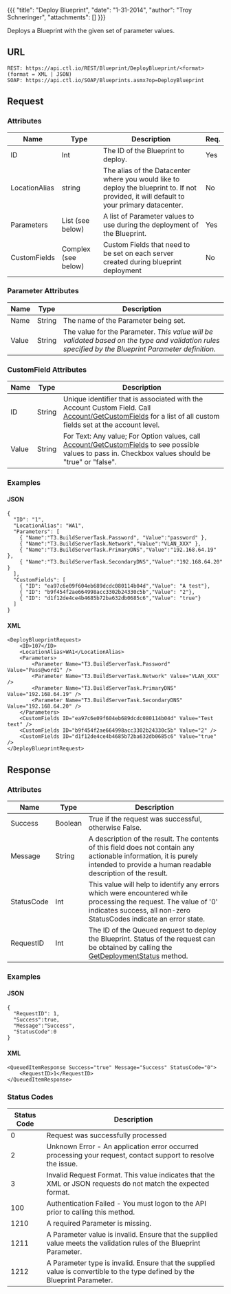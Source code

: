 {{{
  "title": "Deploy Blueprint",
  "date": "1-31-2014",
  "author": "Troy Schneringer",
  "attachments": []
}}}

Deploys a Blueprint with the given set of parameter values.

## URL

    REST: https://api.ctl.io/REST/Blueprint/DeployBlueprint/<format> (format = XML | JSON)
    SOAP: https://api.ctl.io/SOAP/Blueprints.asmx?op=DeployBlueprint

## Request

### Attributes

| Name | Type | Description | Req. |
| --- | --- | --- | --- |
| ID | Int | The ID of the Blueprint to deploy. | Yes |
| LocationAlias | string | The alias of the Datacenter where you would like to deploy the blueprint to. If not provided, it will default to your primary datacenter. | No |
| Parameters | List (see below) | A list of Parameter values to use during the deployment of the Blueprint. | Yes |
| CustomFields | Complex (see below) | Custom Fields that need to be set on each server created during blueprint deployment | No |

### Parameter Attributes

| Name | Type | Description |
| --- | --- | --- |
| Name | String | The name of the Parameter being set. |
| Value | String | The value for the Parameter. _This value will be validated based on the type and validation rules specified by the Blueprint Parameter definition._ |

### CustomField Attributes

| Name | Type | Description |
| --- | --- | --- |
| ID | String | Unique identifier that is associated with the Account Custom Field. Call [Account/GetCustomFields](../Account/GetCustomFields.md) for a list of all custom fields set at the account level. |
| Value | String | For Text: Any value; For Option values, call [Account/GetCustomFields](../Account/GetCustomFields.md) to see possible values to pass in. Checkbox values should be "true" or "false". |

### Examples

#### JSON
    {
      "ID": "1",
      "LocationAlias": "WA1",
      "Parameters": [
        { "Name":"T3.BuildServerTask.Password", "Value":"password" },
        { "Name":"T3.BuildServerTask.Network","Value":"VLAN_XXX" },
        { "Name":"T3.BuildServerTask.PrimaryDNS","Value":"192.168.64.19" },
        { "Name":"T3.BuildServerTask.SecondaryDNS","Value":"192.168.64.20" }
      ],
      "CustomFields": [
        { "ID": "ea97c6e09f604eb689dcdc080114b04d","Value": "A test"},
        { "ID": "b9f454f2ae664998acc3302b24330c5b","Value": "2"},
        { "ID": "d1f12de4ce4b4685b72ba632db0685c6","Value": "true"}
      ]
    }

#### XML

    <DeployBlueprintRequest>
        <ID>107</ID>
        <LocationAlias>WA1</LocationAlias>
        <Parameters>
            <Parameter Name="T3.BuildServerTask.Password" Value="Pass@word1" />
            <Parameter Name="T3.BuildServerTask.Network" Value="VLAN_XXX" />
            <Parameter Name="T3.BuildServerTask.PrimaryDNS" Value="192.168.64.19" />
            <Parameter Name="T3.BuildServerTask.SecondaryDNS" Value="192.168.64.20" />
        </Parameters>
        <CustomFields ID="ea97c6e09f604eb689dcdc080114b04d" Value="Test text" />
        <CustomFields ID="b9f454f2ae664998acc3302b24330c5b" Value="2" />
        <CustomFields ID="d1f12de4ce4b4685b72ba632db0685c6" Value="true" />
    </DeployBlueprintRequest>

## Response

### Attributes

| Name | Type | Description |
| --- | --- | --- |
| Success | Boolean | True if the request was successful, otherwise False. |
| Message | String | A description of the result. The contents of this field does not contain any actionable information, it is purely intended to provide a human readable description of the result. |
| StatusCode | Int | This value will help to identify any errors which were encountered while processing the request. The value of '0' indicates success, all non-zero StatusCodes indicate an error state. |
| RequestID | Int | The ID of the Queued request to deploy the Blueprint. Status of the request can be obtained by calling the [GetDeploymentStatus](../Blueprints/get-deployment-status.md) method. |

### Examples

#### JSON

    {
      "RequestID": 1,
      "Success":true,
      "Message":"Success",
      "StatusCode":0
    }

#### XML

    <QueuedItemResponse Success="true" Message="Success" StatusCode="0">
        <RequestID>1</RequestID>
    </QueuedItemResponse>

### Status Codes

| Status Code | Description |
| --- | --- |
| 0 | Request was successfully processed |
| 2 | Unknown Error - An application error occurred processing your request, contact support to resolve the issue. |
| 3 | Invalid Request Format. This value indicates that the XML or JSON requests do not match the expected format. |
| 100 | Authentication Failed - You must logon to the API prior to calling this method. |
| 1210 | A required Parameter is missing. |
| 1211 | A Parameter value is invalid. Ensure that the supplied value meets the validation rules of the Blueprint Parameter. |
| 1212 | A Parameter type is invalid. Ensure that the supplied value is convertible to the type defined by the Blueprint Parameter. |
